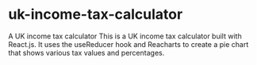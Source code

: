 # uk-income-tax-calculator
A UK income tax calculator
This is a UK income tax calculator built with React.js. It uses the useReducer hook and Reacharts to create a pie chart that shows various tax values and percentages.
